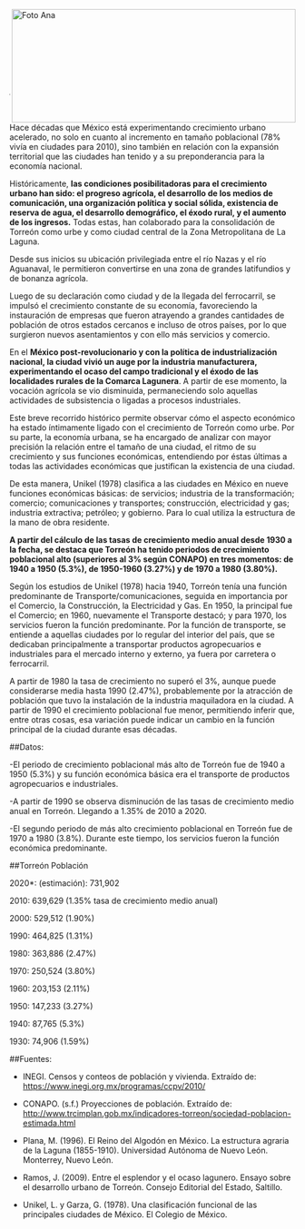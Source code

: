 <p>
   <a title="ir a Otras Publicaciones" href="http://www.trcimplan.gob.mx/autores/ana-luisa-pacheco-meraz.html"><img class="img-responsive contenido-imagen" src="../imagenes/128/lic-ana-luisa-pacheco-meraz-top2.png" align="right" alt="Foto Ana" width="500" height="200"></a>

</p>

</br></br></br></br></br></br></br></br>

---

Hace décadas que México está experimentando crecimiento urbano acelerado, no solo en cuanto al incremento en tamaño poblacional (78% vivía en ciudades para 2010), sino también en relación con la expansión territorial que las ciudades han tenido y a su preponderancia para la economía nacional.

Históricamente, **las condiciones posibilitadoras para el crecimiento urbano han sido: el progreso agrícola, el desarrollo de los medios de comunicación, una organización política y social sólida, existencia de reserva de agua, el desarrollo demográfico, el éxodo rural, y el aumento de los ingresos.** Todas estas, han colaborado para la consolidación de Torreón como urbe y como ciudad central de la Zona Metropolitana de La Laguna.

Desde sus inicios su ubicación privilegiada entre el río Nazas y el río Aguanaval, le permitieron convertirse en una zona de grandes latifundios y de bonanza agrícola.

Luego de su declaración como ciudad y de la llegada del ferrocarril, se impulsó el crecimiento constante de su economía, favoreciendo la instauración de empresas que fueron atrayendo a grandes cantidades de población de otros estados cercanos e incluso de otros países, por lo que surgieron nuevos asentamientos y con ello más servicios y comercio.

En el **México post-revolucionario y con la política de industrialización nacional, la ciudad vivió un auge por la industria manufacturera, experimentando el ocaso del campo tradicional y el éxodo de las localidades rurales de la Comarca Lagunera**. A partir de ese momento, la vocación agrícola se vio disminuida, permaneciendo solo aquellas actividades de subsistencia o ligadas a procesos industriales.

Este breve recorrido histórico permite observar cómo el aspecto económico ha estado íntimamente ligado con el crecimiento de Torreón como urbe. Por su parte, la economía urbana, se ha encargado de analizar con mayor precisión la relación entre el tamaño de una ciudad, el ritmo de su crecimiento y sus funciones económicas, entendiendo por éstas últimas a todas las actividades económicas que justifican la existencia de una ciudad.

De esta manera, Unikel (1978) clasifica a las ciudades en México en nueve funciones económicas básicas: de servicios; industria de la transformación; comercio; comunicaciones y transportes; construcción, electricidad y gas; industria extractiva; petróleo; y gobierno. Para lo cual utiliza la estructura de la mano de obra residente.

**A partir del cálculo de las tasas de crecimiento medio anual desde 1930 a la fecha, se destaca que Torreón ha tenido periodos de crecimiento poblacional alto (superiores al 3% según CONAPO) en tres momentos: de 1940 a 1950 (5.3%), de 1950-1960 (3.27%) y de 1970 a 1980 (3.80%).**

Según los estudios de Unikel (1978) hacia 1940, Torreón tenía una función predominante de Transporte/comunicaciones, seguida en importancia por el Comercio, la Construcción, la Electricidad y Gas.  En 1950, la principal fue el Comercio; en 1960, nuevamente el Transporte destacó; y para 1970, los servicios fueron la función predominante.  Por la función de transporte, se entiende a aquellas ciudades por lo regular del interior del país, que se dedicaban principalmente a transportar productos agropecuarios e industriales para el mercado interno y externo, ya fuera por carretera o ferrocarril.

A partir de 1980 la tasa de crecimiento no superó el 3%, aunque puede considerarse media hasta 1990 (2.47%), probablemente por la atracción de población que tuvo la instalación de la industria maquiladora en la ciudad. A partir de 1990 el crecimiento poblacional fue menor, permitiendo inferir que, entre otras cosas, esa variación puede indicar un cambio en la función principal de la ciudad durante esas décadas.

##Datos:

-El periodo de crecimiento poblacional más alto de Torreón fue de 1940 a 1950 (5.3%) y su función económica básica era el transporte de productos agropecuarios e industriales.

-A partir de 1990 se observa disminución de las tasas de crecimiento medio anual en Torreón. Llegando a 1.35% de 2010 a 2020.

-El segundo periodo de más alto crecimiento poblacional en Torreón fue de 1970 a 1980 (3.8%). Durante este tiempo, los servicios fueron la función económica predominante.

##Torreón Población

2020*: (estimación): 731,902

2010: 639,629 (1.35% tasa de crecimiento medio anual)

2000: 529,512 (1.90%)

1990: 464,825 (1.31%)

1980: 363,886 (2.47%)

1970: 250,524 (3.80%)

1960: 203,153 (2.11%)

1950: 147,233 (3.27%)

1940: 87,765 (5.3%)

1930: 74,906 (1.59%)

##Fuentes:

- INEGI. Censos y conteos de población y vivienda. Extraído de: https://www.inegi.org.mx/programas/ccpv/2010/

- CONAPO. (s.f.) Proyecciones de población. Extraído de: http://www.trcimplan.gob.mx/indicadores-torreon/sociedad-poblacion-estimada.html

- Plana, M. (1996). El Reino del Algodón en México. La estructura agraria de la Laguna (1855-1910). Universidad Autónoma de Nuevo León. Monterrey, Nuevo León.

- Ramos, J. (2009). Entre el esplendor y el ocaso lagunero. Ensayo sobre el desarrollo urbano de Torreón. Consejo Editorial del Estado, Saltillo.

- Unikel, L. y Garza, G. (1978). Una clasificación funcional de las principales ciudades de México. El Colegio de México.
